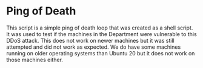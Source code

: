 # Ping of Death

This script is a simple ping of death loop that was created as a shell script. It was used to test if the machines in the Department were vulnerable to this
DDoS attack. This does not work on newer machines but it was still attempted and did not work as expected. We do have some machines running on older operating
systems than Ubuntu 20 but it does not work on those machines either.
